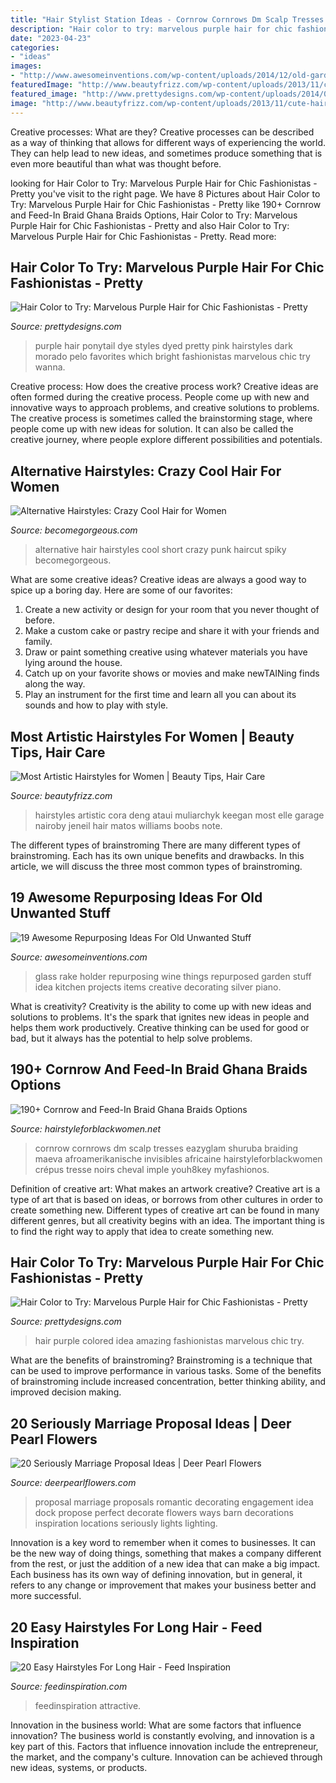 ```yaml
---
title: "Hair Stylist Station Ideas - Cornrow Cornrows Dm Scalp Tresses Eazyglam Shuruba Braiding Maeva Afroamerikanische Invisibles Africaine Hairstyleforblackwomen Crépus Tresse Noirs Cheval Imple Youh8key Myfashionos"
description: "Hair color to try: marvelous purple hair for chic fashionistas"
date: "2023-04-23"
categories:
- "ideas"
images:
- "http://www.awesomeinventions.com/wp-content/uploads/2014/12/old-garden-rake-glass-holder.jpg"
featuredImage: "http://www.beautyfrizz.com/wp-content/uploads/2013/11/cute-hairstyles-29.jpg"
featured_image: "http://www.prettydesigns.com/wp-content/uploads/2014/06/Beautiful-High-Ponytail-for-Purple-Hair.jpg"
image: "http://www.beautyfrizz.com/wp-content/uploads/2013/11/cute-hairstyles-29.jpg"
---
```



Creative processes: What are they?
Creative processes can be described as a way of thinking that allows for different ways of experiencing the world. They can help lead to new ideas, and sometimes produce something that is even more beautiful than what was thought before.

	

		
looking for Hair Color to Try: Marvelous Purple Hair for Chic Fashionistas - Pretty you've visit to the right page. We have 8 Pictures about Hair Color to Try: Marvelous Purple Hair for Chic Fashionistas - Pretty like 190+ Cornrow and Feed-In Braid Ghana Braids Options, Hair Color to Try: Marvelous Purple Hair for Chic Fashionistas - Pretty and also Hair Color to Try: Marvelous Purple Hair for Chic Fashionistas - Pretty. Read more:
		
    
## Hair Color To Try: Marvelous Purple Hair For Chic Fashionistas - Pretty

<img loading=lazy src="http://www.prettydesigns.com/wp-content/uploads/2014/06/Beautiful-High-Ponytail-for-Purple-Hair.jpg" onerror="this.onerror=null;this.src='https://tse1.mm.bing.net/th?id=OIP.DW0ZFeNxpywa1G3Qom-DLQHaJ4&amp;pid=15.1';" alt="Hair Color to Try: Marvelous Purple Hair for Chic Fashionistas - Pretty">

_Source: prettydesigns.com_

>purple hair ponytail dye styles dyed pretty pink hairstyles dark morado pelo favorites which bright fashionistas marvelous chic try wanna. 

	

Creative process: How does the creative process work?
Creative ideas are often formed during the creative process. People come up with new and innovative ways to approach problems, and creative solutions to problems. The creative process is sometimes called the brainstorming stage, where people come up with new ideas for solution. It can also be called the creative journey, where people explore different possibilities and potentials.

    
## Alternative Hairstyles: Crazy Cool Hair For Women

<img loading=lazy src="https://static.becomegorgeous.com/img/arts/2013/Feb/15/9630/2alternativepunkhaircutcroppedhobsalons.jpg" onerror="this.onerror=null;this.src='https://tse4.mm.bing.net/th?id=OIP.mYaLNHgI6TkGDukSb8rNvAHaKC&amp;pid=15.1';" alt="Alternative Hairstyles: Crazy Cool Hair for Women">

_Source: becomegorgeous.com_

>alternative hair hairstyles cool short crazy punk haircut spiky becomegorgeous. 

	

What are some creative ideas?
Creative ideas are always a good way to spice up a boring day. Here are some of our favorites: 
1. Create a new activity or design for your room that you never thought of before. 
2. Make a custom cake or pastry recipe and share it with your friends and family. 
3. Draw or paint something creative using whatever materials you have lying around the house. 
4. Catch up on your favorite shows or movies and make newTAINing finds along the way. 
5. Play an instrument for the first time and learn all you can about its sounds and how to play with style.

    
## Most Artistic Hairstyles For Women | Beauty Tips, Hair Care

<img loading=lazy src="http://www.beautyfrizz.com/wp-content/uploads/2013/11/cute-hairstyles-29.jpg" onerror="this.onerror=null;this.src='https://tse4.mm.bing.net/th?id=OIP.R9nIp8K3vA5mQBlqiSE13AHaLH&amp;pid=15.1';" alt="Most Artistic Hairstyles for Women | Beauty Tips, Hair Care">

_Source: beautyfrizz.com_

>hairstyles artistic cora deng ataui muliarchyk keegan most elle garage nairoby jeneil hair matos williams boobs note. 

	

The different types of brainstroming
There are many different types of brainstroming. Each has its own unique benefits and drawbacks. In this article, we will discuss the three most common types of brainstroming.

    
## 19 Awesome Repurposing Ideas For Old Unwanted Stuff

<img loading=lazy src="http://www.awesomeinventions.com/wp-content/uploads/2014/12/old-garden-rake-glass-holder.jpg" onerror="this.onerror=null;this.src='https://tse3.mm.bing.net/th?id=OIP.i34_nsoVWlipmO_4P6FulwHaLG&amp;pid=15.1';" alt="19 Awesome Repurposing Ideas For Old Unwanted Stuff">

_Source: awesomeinventions.com_

>glass rake holder repurposing wine things repurposed garden stuff idea kitchen projects items creative decorating silver piano. 

	

What is creativity?
Creativity is the ability to come up with new ideas and solutions to problems. It's the spark that ignites new ideas in people and helps them work productively. Creative thinking can be used for good or bad, but it always has the potential to help solve problems.

    
## 190+ Cornrow And Feed-In Braid Ghana Braids Options

<img loading=lazy src="https://www.hairstyleforblackwomen.net/wp-content/uploads/2020/04/a5acd169dd60e966d36e906e36368219.jpg" onerror="this.onerror=null;this.src='https://tse3.mm.bing.net/th?id=OIP.YXvYVGpYwXxSI3VNzzuTlgHaHa&amp;pid=15.1';" alt="190+ Cornrow and Feed-In Braid Ghana Braids Options">

_Source: hairstyleforblackwomen.net_

>cornrow cornrows dm scalp tresses eazyglam shuruba braiding maeva afroamerikanische invisibles africaine hairstyleforblackwomen crépus tresse noirs cheval imple youh8key myfashionos. 

	

Definition of creative art: What makes an artwork creative?
Creative art is a type of art that is based on ideas, or borrows from other cultures in order to create something new. 
Different types of creative art can be found in many different genres, but all creativity begins with an idea. The important thing is to find the right way to apply that idea to create something new.

    
## Hair Color To Try: Marvelous Purple Hair For Chic Fashionistas - Pretty

<img loading=lazy src="https://www.prettydesigns.com/wp-content/uploads/2014/06/Amazing-Colored-Hair-Idea.jpg" onerror="this.onerror=null;this.src='https://tse1.mm.bing.net/th?id=OIP.8gKJ4d8PZAc8LWdJOmhWhwHaMZ&amp;pid=15.1';" alt="Hair Color to Try: Marvelous Purple Hair for Chic Fashionistas - Pretty">

_Source: prettydesigns.com_

>hair purple colored idea amazing fashionistas marvelous chic try. 

	

What are the benefits of brainstroming?
Brainstroming is a technique that can be used to improve performance in various tasks. Some of the benefits of brainstroming include increased concentration, better thinking ability, and improved decision making.

    
## 20 Seriously Marriage Proposal Ideas | Deer Pearl Flowers

<img loading=lazy src="http://www.deerpearlflowers.com/wp-content/uploads/2016/08/Proposal-Locations-Ideas-12.jpg" onerror="this.onerror=null;this.src='https://tse1.mm.bing.net/th?id=OIP.uS1b9753YqxGTzw_O91x6wHaLH&amp;pid=15.1';" alt="20 Seriously Marriage Proposal Ideas | Deer Pearl Flowers">

_Source: deerpearlflowers.com_

>proposal marriage proposals romantic decorating engagement idea dock propose perfect decorate flowers ways barn decorations inspiration locations seriously lights lighting. 

	

Innovation is a key word to remember when it comes to businesses. It can be the new way of doing things, something that makes a company different from the rest, or just the addition of a new idea that can make a big impact. Each business has its own way of defining innovation, but in general, it refers to any change or improvement that makes your business better and more successful.

    
## 20 Easy Hairstyles For Long Hair - Feed Inspiration

<img loading=lazy src="https://www.feedinspiration.com/wp-content/uploads/2016/02/Easy-Cute-Hairstyle-for-Long-Hair.jpg" onerror="this.onerror=null;this.src='https://tse3.mm.bing.net/th?id=OIP.pn2KdNwEBSv3wwXlUfWtggHaLH&amp;pid=15.1';" alt="20 Easy Hairstyles For Long Hair - Feed Inspiration">

_Source: feedinspiration.com_

>feedinspiration attractive. 

	

Innovation in the business world: What are some factors that influence innovation?
The business world is constantly evolving, and innovation is a key part of this. Factors that influence innovation include the entrepreneur, the market, and the company's culture. Innovation can be achieved through new ideas, systems, or products.

